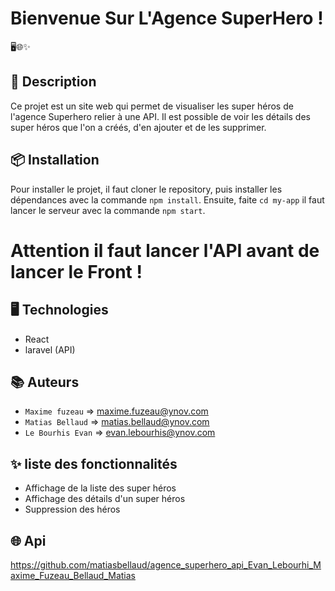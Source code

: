 # Bienvenue Sur L'Agence SuperHero !

🖥️🌐✨

## 📝 Description

Ce projet est un site web qui permet de visualiser les super héros de l'agence Superhero relier à une API. Il est possible de voir les détails des super héros que l'on a créés, d'en ajouter et de les supprimer.

## 📦 Installation

Pour installer le projet, il faut cloner le repository, puis installer les dépendances avec la commande `npm install`. Ensuite, faite `cd my-app` il faut lancer le serveur avec la commande `npm start`.
# Attention il faut lancer l'API avant de lancer le Front !

## 🖥️ Technologies

- React
- laravel (API)

## 📚 Auteurs

- `Maxime fuzeau` => maxime.fuzeau@ynov.com
- `Matias Bellaud` => matias.bellaud@ynov.com
- `Le Bourhis Evan` => evan.lebourhis@ynov.com

## ✨ liste des fonctionnalités

- Affichage de la liste des super héros
- Affichage des détails d'un super héros
- Suppression des héros


## 🌐 Api

https://github.com/matiasbellaud/agence_superhero_api_Evan_Lebourhi_Maxime_Fuzeau_Bellaud_Matias

